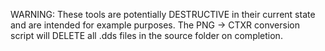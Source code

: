 WARNING: These tools are potentially DESTRUCTIVE in their current state and are intended for example purposes. The PNG -> CTXR conversion script will DELETE all .dds files in the source folder on completion.